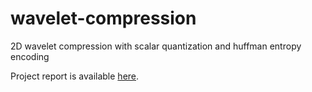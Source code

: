 # wavelet-compression
2D wavelet compression with scalar quantization and huffman entropy encoding

Project report is available [here](ProjectReport.pdf).